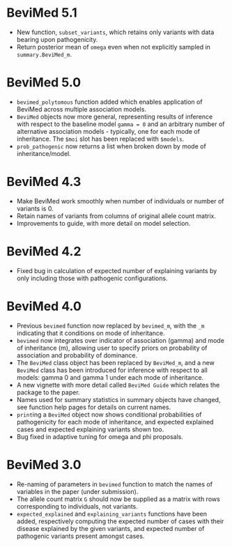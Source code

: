 # BeviMed 5.1

* New function, `subset_variants`, which retains only variants with data bearing upon pathogenicity.
* Return posterior mean of `omega` even when not explicitly sampled in `summary.BeviMed_m`.

# BeviMed 5.0

* `bevimed_polytomous` function added which enables application of BeviMed across multiple association models. 
* `BeviMed` objects now more general, representing results of inference with respect to the baseline model `gamma = 0` and an arbitrary number of alternative association models - typically, one for each mode of inheritance. The `$moi` slot has been replaced with `$models`.
* `prob_pathogenic` now returns a list when broken down by mode of inheritance/model.

# BeviMed 4.3

* Make BeviMed work smoothly when number of individuals or number of variants is 0.
* Retain names of variants from columns of original allele count matrix.
* Improvements to guide, with more detail on model selection.

# BeviMed 4.2

* Fixed bug in calculation of expected number of explaining variants by only including those with pathogenic configurations.

# BeviMed 4.0

* Previous `bevimed` function now replaced by `bevimed_m`, with the `_m` indicating that it conditions on mode of inheritance. 
* `bevimed` now integrates over indicator of association (gamma) and mode of inheritance (m), allowing user to specify priors on probability of association and probability of dominance.
* The `BeviMed` class object has been replaced by `BeviMed_m`, and a new `BeviMed` class has been introduced for inference with respect to all models: gamma 0 and gamma 1 under each mode of inheritance.
* A new vignette with more detail called `BeviMed Guide` which relates the package to the paper.
* Names used for summary statistics in summary objects have changed, see function help pages for details on current names. 
* `print`ing a `BeviMed` object now shows conditional probabilities of pathogenicity for each mode of inheritance, and expected explained cases and expected explaining variants shown too.
* Bug fixed in adaptive tuning for omega and phi proposals.

# BeviMed 3.0

* Re-naming of parameters in `bevimed` function to match the names of variables in the paper (under submission). 
* The allele count matrix `G` should now be supplied as a matrix with rows corresponding to individuals, not variants.
* `expected_explained` and `explaining_variants` functions have been added, respectively computing the expected number of cases with their disease explained by the given variants, and expected number of pathogenic variants present amongst cases.
